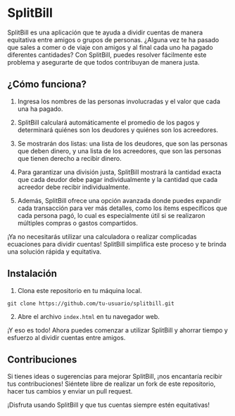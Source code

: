 # SplitBill

SplitBill es una aplicación que te ayuda a dividir cuentas de manera equitativa entre amigos o grupos de personas. ¿Alguna vez te ha pasado que sales a comer o de viaje con amigos y al final cada uno ha pagado diferentes cantidades? Con SplitBill, puedes resolver fácilmente este problema y asegurarte de que todos contribuyan de manera justa.

## ¿Cómo funciona?

1. Ingresa los nombres de las personas involucradas y el valor que cada una ha pagado.

2. SplitBill calculará automáticamente el promedio de los pagos y determinará quiénes son los deudores y quiénes son los acreedores.

3. Se mostrarán dos listas: una lista de los deudores, que son las personas que deben dinero, y una lista de los acreedores, que son las personas que tienen derecho a recibir dinero.

4. Para garantizar una división justa, SplitBill mostrará la cantidad exacta que cada deudor debe pagar individualmente y la cantidad que cada acreedor debe recibir individualmente.

5. Además, SplitBill ofrece una opción avanzada donde puedes expandir cada transacción para ver más detalles, como los ítems específicos que cada persona pagó, lo cual es especialmente útil si se realizaron múltiples compras o gastos compartidos.

¡Ya no necesitarás utilizar una calculadora o realizar complicadas ecuaciones para dividir cuentas! SplitBill simplifica este proceso y te brinda una solución rápida y equitativa.

## Instalación

1. Clona este repositorio en tu máquina local.

```
git clone https://github.com/tu-usuario/splitbill.git
```

2. Abre el archivo `index.html` en tu navegador web.

¡Y eso es todo! Ahora puedes comenzar a utilizar SplitBill y ahorrar tiempo y esfuerzo al dividir cuentas entre amigos.

## Contribuciones

Si tienes ideas o sugerencias para mejorar SplitBill, ¡nos encantaría recibir tus contribuciones! Siéntete libre de realizar un fork de este repositorio, hacer tus cambios y enviar un pull request.

¡Disfruta usando SplitBill y que tus cuentas siempre estén equitativas!

